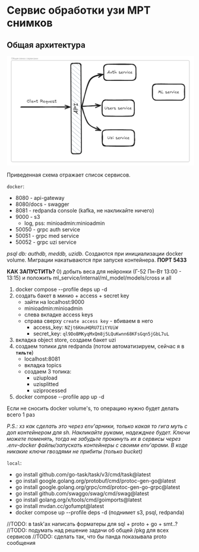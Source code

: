 # Сервис обработки узи МРТ снимков

## Общая архитектура

![all_services_shema](./docs/assets/all_services_shema.png)

Приведенная схема отражает список сервисов.

`docker`:
* 8080 - api-gateway
* 8080/docs - swagger
* 8081 - redpanda console (kafka, не накликайте ничего)
* 9000 - s3
    - log, pss: minioadmin:minioadmin
* 50050 - grpc auth service
* 50051 - grpc med service
* 50052 - grpc uzi service

_psql db: authdb, meddb, uzidb_. Создаются при инициализации docker volume. Миграции накатываются при запуске контейнера. __ПОРТ 5433__

__КАК ЗАПУСТИТЬ?__
0) добыть веса для нейронки (Г-52 Пн-Вт 13:00 - 13:15) и положить ml_service/internal/ml_model/models/cross и all
1) docker compose --profile deps up -d
2) создать бакет в минио + access + secret key
    + зайти на localhost:9000
    + minioadmin:minioadmin
    + слева вкладке access keys
    + справа сверху `create access key` - вбиваем в него
        - access_key: `NZjt6KmuHQRU7IitYUiW`
        - secret_key: `ql9DoBMKyqMxQm8j5LQuKwnn68KFsGqn5jGbL7uL`
3) вкладка object store, создаем бакет uzi
4) создаем топики для redpanda (потом автоматизируем, сейчас я в __`тильте`__)
    + localhost:8081
    + вкладка topics
    + создаем 3 топика:
        - uziupload
        - uzisplitted
        - uziprocessed
5) docker compose --profile app up -d

Если не сносить docker volume's, то операцию нужно будет делать всего 1 раз

_P.S.: хз как сделать это через env'арники, только какая то гига муть с доп контейнером для sh. Накликайте руками, надежднее будет. Ключи можете поменять, тогда не забудьте прокинуть их в сервисы через .env-docker файлы/запускать контейнеры с своими env'арами. В коде никакие ключи гвоздями не прибиты (только bucket)_

`local`: 
+ go install github.com/go-task/task/v3/cmd/task@latest
+ go install google.golang.org/protobuf/cmd/protoc-gen-go@latest
+ go install google.golang.org/grpc/cmd/protoc-gen-go-grpc@latest
+ go install github.com/swaggo/swag/cmd/swag@latest
+ go install golang.org/x/tools/cmd/goimports@latest
+ go install mvdan.cc/gofumpt@latest
+ docker compose up --profile deps -d (поднимет s3, psql, redpanda)

//TODO: в task'ах написать форматеры для sql + proto + go + smt..?
//TODO: подумать над решение задачи об общей /pkg для всех сервисов
//TODO: сделать так, что бы панда показывала proto сообщения